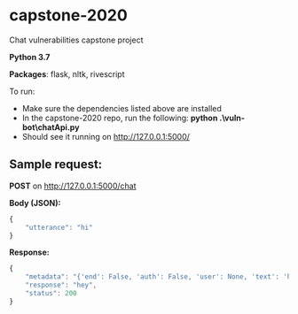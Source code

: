 # capstone-2020
Chat vulnerabilities capstone project

**Python 3.7**

**Packages**: flask, nltk, rivescript

To run:
- Make sure the dependencies listed above are installed
- In the capstone-2020 repo, run the following: **python .\vuln-bot\chatApi.py**
- Should see it running on http://127.0.0.1:5000/ 

Sample request:
-----
**POST** on http://127.0.0.1:5000/chat

**Body (JSON):**
```javascript
{
	"utterance": "hi"
}
```
**Response:**
```javascript
{
    "metadata": "{'end': False, 'auth': False, 'user': None, 'text': 'hey', 'lastRes': None, 'lastUtt': None, 'utterance': 'hi'}",
    "response": "hey",
    "status": 200
}
```